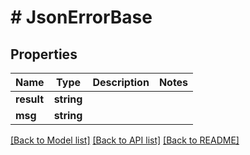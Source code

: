 # # JsonErrorBase

## Properties

Name | Type | Description | Notes
------------ | ------------- | ------------- | -------------
**result** | **string** |  |
**msg** | **string** |  |

[[Back to Model list]](../../README.md#models) [[Back to API list]](../../README.md#endpoints) [[Back to README]](../../README.md)
